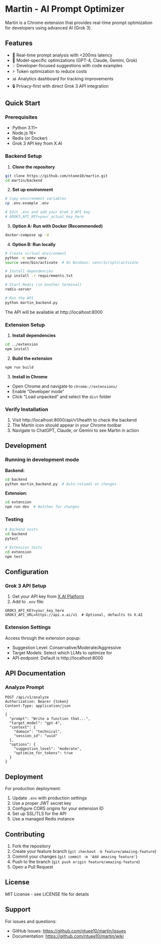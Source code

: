 # Martin - AI Prompt Optimizer

Martin is a Chrome extension that provides real-time prompt optimization for developers using advanced AI (Grok 3).

## Features

- 🚀 Real-time prompt analysis with <200ms latency
- 🎯 Model-specific optimizations (GPT-4, Claude, Gemini, Grok)
- 💡 Developer-focused suggestions with code examples
- ⚡ Token optimization to reduce costs
- 📊 Analytics dashboard for tracking improvements
- 🔒 Privacy-first with direct Grok 3 API integration

## Quick Start

### Prerequisites

- Python 3.11+
- Node.js 16+
- Redis (or Docker)
- Grok 3 API key from X.AI

### Backend Setup

1. **Clone the repository**
```bash
git clone https://github.com/ntuee10/martin.git
cd martin/backend
```

2. **Set up environment**
```bash
# Copy environment variables
cp .env.example .env

# Edit .env and add your Grok 3 API key
# GROK3_API_KEY=your_actual_key_here
```

3. **Option A: Run with Docker (Recommended)**
```bash
docker-compose up -d
```

4. **Option B: Run locally**
```bash
# Create virtual environment
python -m venv venv
source venv/bin/activate  # On Windows: venv\Scripts\activate

# Install dependencies
pip install -r requirements.txt

# Start Redis (in another terminal)
redis-server

# Run the API
python martin_backend.py
```

The API will be available at http://localhost:8000

### Extension Setup

1. **Install dependencies**
```bash
cd ../extension
npm install
```

2. **Build the extension**
```bash
npm run build
```

3. **Install in Chrome**
- Open Chrome and navigate to `chrome://extensions/`
- Enable "Developer mode"
- Click "Load unpacked" and select the `dist` folder

### Verify Installation

1. Visit http://localhost:8000/api/v1/health to check the backend
2. The Martin icon should appear in your Chrome toolbar
3. Navigate to ChatGPT, Claude, or Gemini to see Martin in action

## Development

### Running in development mode

**Backend:**
```bash
cd backend
python martin_backend.py  # Auto-reloads on changes
```

**Extension:**
```bash
cd extension
npm run dev  # Watches for changes
```

### Testing

```bash
# Backend tests
cd backend
pytest

# Extension tests
cd extension
npm test
```

## Configuration

### Grok 3 API Setup

1. Get your API key from [X.AI Platform](https://x.ai/api)
2. Add to `.env` file:
```env
GROK3_API_KEY=your_key_here
GROK3_API_URL=https://api.x.ai/v1  # Optional, defaults to X.AI
```

### Extension Settings

Access through the extension popup:
- Suggestion Level: Conservative/Moderate/Aggressive
- Target Models: Select which LLMs to optimize for
- API endpoint: Default is http://localhost:8000

## API Documentation

### Analyze Prompt

```http
POST /api/v1/analyze
Authorization: Bearer {token}
Content-Type: application/json

{
  "prompt": "Write a function that...",
  "target_model": "gpt-4",
  "context": {
    "domain": "technical",
    "session_id": "uuid"
  },
  "options": {
    "suggestion_level": "moderate",
    "optimize_for_tokens": true
  }
}
```

## Deployment

For production deployment:

1. Update `.env` with production settings
2. Use a proper JWT secret key
3. Configure CORS origins for your extension ID
4. Set up SSL/TLS for the API
5. Use a managed Redis instance

## Contributing

1. Fork the repository
2. Create your feature branch (`git checkout -b feature/amazing-feature`)
3. Commit your changes (`git commit -m 'Add amazing feature'`)
4. Push to the branch (`git push origin feature/amazing-feature`)
5. Open a Pull Request

## License

MIT License - see LICENSE file for details

## Support

For issues and questions:
- GitHub Issues: https://github.com/ntuee10/martin/issues
- Documentation: https://github.com/ntuee10/martin/wiki
